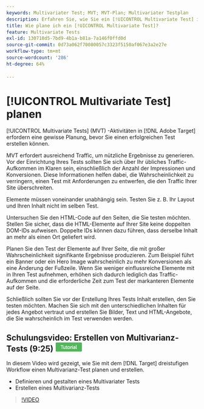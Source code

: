 ```yaml
---
keywords: Multivariater Test; MVT; MVT-Plan; Multivariater Testplan
description: Erfahren Sie, wie Sie ein [!UICONTROL Multivariate Test] in planen [!DNL Adobe Target]  damit Sie einen erfolgreichen Test erstellen können.
title: Wie plane ich ein [!UICONTROL Multivariate Test]?
feature: Multivariate Tests
exl-id: 130718d5-7bd9-4b1a-b81a-7a146f0ffd0d
source-git-commit: 0d73a062f70080057c3323f5150af067e3a2e27e
workflow-type: tm+mt
source-wordcount: '286'
ht-degree: 64%

---
```


# [!UICONTROL Multivariate Test] planen

[!UICONTROL Multivariate Tests] (MVT) -Aktivitäten in [!DNL Adobe Target] erfordern eine gewisse Planung, bevor Sie einen erfolgreichen Test erstellen können.

MVT erfordert ausreichend Traffic, um nützliche Ergebnisse zu generieren. Vor der Einrichtung Ihres Tests sollten Sie sich über Ihr übliches Traffic-Aufkommen im Klaren sein, einschließlich der Anzahl der Impressionen und Konversionen. Diese Informationen helfen dabei, die Wahrscheinlichkeit zu verringern, einen Test mit Anforderungen zu entwerfen, die den Traffic Ihrer Site überschreiten.

Elemente müssen voneinander unabhängig sein. Testen Sie z. B. Ihr Layout und Ihren Inhalt nicht im selben Test.

Untersuchen Sie den HTML-Code auf den Seiten, die Sie testen möchten. Stellen Sie sicher, dass die HTML-Elemente auf Ihrer Site keine doppelten DOM-IDs aufweisen. Doppelte IDs können dazu führen, dass derselbe Inhalt an mehr als einen Ort geliefert wird.

Planen Sie den Test der Elemente auf Ihrer Seite, die mit großer Wahrscheinlichkeit signifikante Ergebnisse produzieren. Zum Beispiel führt ein Banner oder ein Hero Image wahrscheinlich zu mehr Konversionen als eine Änderung der Fußzeile. Wenn Sie weniger einflussreiche Elemente mit in Ihren Test aufnehmen, erhöhen sich dadurch lediglich das Traffic-Aufkommen und die erforderliche Zeit zum Test der markanteren Elemente auf der Seite.

Schließlich sollten Sie vor der Erstellung Ihres Tests Inhalt erstellen, den Sie testen möchten. Machen Sie sich mit den unterschiedlichen Inhalten für jedes Angebot vertraut und erstellen Sie Bilder, Text und HTML-Angebote, die Sie wahrscheinlich im Test verwenden werden.

## Schulungsvideo: Erstellen von Multivarianz-Tests (9:25) ![Tutorial-Badge](/help/main/assets/tutorial.png)

In diesem Video wird gezeigt, wie Sie mit dem [!DNL Target] dreistufigen Workflow einen Multivarianz-Test planen und erstellen.

* Definieren und gestalten eines Multivariater Tests
* Erstellen eines Multivarianz-Tests

>[!VIDEO](https://video.tv.adobe.com/v/30168?captions=ger)
